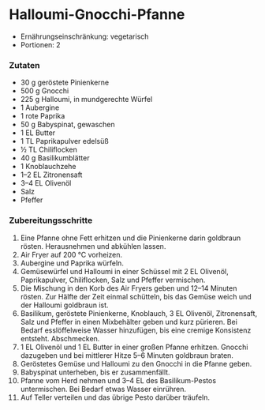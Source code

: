# Halloumi-Gnocchi-Pfanne

- Ernährungseinschränkung: vegetarisch
- Portionen: 2

### Zutaten

- 30 g geröstete Pinienkerne
- 500 g Gnocchi
- 225 g Halloumi, in mundgerechte Würfel
- 1 Aubergine
- 1 rote Paprika
- 50 g Babyspinat, gewaschen
- 1 EL Butter
- 1 TL Paprikapulver edelsüß
- ½ TL Chiliflocken
- 40 g Basilikumblätter
- 1 Knoblauchzehe
- 1–2 EL Zitronensaft
- 3–4 EL Olivenöl
- Salz
- Pfeffer

### Zubereitungsschritte

1. Eine Pfanne ohne Fett erhitzen und die Pinienkerne darin goldbraun rösten. Herausnehmen und abkühlen lassen.
2. Air Fryer auf 200 °C vorheizen.
3. Aubergine und Paprika würfeln.
4. Gemüsewürfel und Halloumi in einer Schüssel mit 2 EL Olivenöl, Paprikapulver, Chiliflocken, Salz und Pfeffer vermischen.
5. Die Mischung in den Korb des Air Fryers geben und 12–14 Minuten rösten. Zur Hälfte der Zeit einmal schütteln, bis das Gemüse weich und der Halloumi goldbraun ist.
6. Basilikum, geröstete Pinienkerne, Knoblauch, 3 EL Olivenöl, Zitronensaft, Salz und Pfeffer in einen Mixbehälter geben und kurz pürieren. Bei Bedarf esslöffelweise Wasser hinzufügen, bis eine cremige Konsistenz entsteht. Abschmecken.
7. 1 EL Olivenöl und 1 EL Butter in einer großen Pfanne erhitzen. Gnocchi dazugeben und bei mittlerer Hitze 5–6 Minuten goldbraun braten.
8. Geröstetes Gemüse und Halloumi zu den Gnocchi in die Pfanne geben.
9. Babyspinat unterheben, bis er zusammenfällt.
10. Pfanne vom Herd nehmen und 3–4 EL des Basilikum-Pestos untermischen. Bei Bedarf etwas Wasser einrühren.
11. Auf Teller verteilen und das übrige Pesto darüber träufeln.